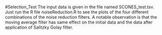 #Selection_Test
The input data is given in the file named SCONES_test.tsv.
Just run the R file noiseReduction.R to see the plots of the four different combinations of the noise reduction filters. A notable observation is that the moving average filter has same effect on the initial data and the data after application of Salitzky Golay filter.
